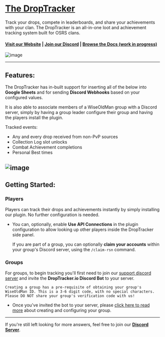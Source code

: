 # [The DropTracker](https://www.droptracker.io/)
Track your drops, compete in leaderboards, and share your achievements with your clan.
The DropTracker is an all-in-one loot and achievement tracking system built for OSRS clans.

#### [Visit our Website](https://www.droptracker.io/) | [Join our Discord](https://www.droptracker.io/discord) | [Browse the Docs (work in progress)](https://www.droptracker.io/wiki)
![image](https://www.droptracker.io/img/clans/2/lb/lootboard.png)

---
## **Features**:
The DropTracker has in-built support for inserting all of the below into **Google Sheets** and for sending **Discord Webhooks** based on your configured values.

It is also able to associate members of a WiseOldMan group with a Discord server, simply by having a group leader configure their group and having the players install the plugin.

Tracked events:
- Any and every drop received from non-PvP sources
- Collection Log slot unlocks
- Combat Achievement completions
- Personal Best times

  
![image](https://www.droptracker.io/img/drop_embed.png)
---
## **Getting Started**:
### Players
Players can track their drops and achievements instantly by simply installing our plugin. No further configuration is needed.
- You can, optionally, enable **Use API Connections** in the plugin configuration to allow looking up other players inside the DropTracker side panel.

    If you are part of a group, you can optionally **claim your accounts** within your group's Discord server, using the `/claim-rsn` command.

### Groups
For groups, to begin tracking you'll first need to join our [support discord server](https://www.droptracker.io/discord) and invite the **DropTracker.io Discord Bot** to your server.

    Creating a group has a pre-requisite of obtaining your group's WiseOldMan ID. This is a 3-6 digit code, with no special characters. Please DO NOT share your group's verification code with us!

- Once you've invited the bot to your server, please [click here to read more](https://www.droptracker.io/wiki/create-group) about creating and configuring your group.

---
If you're still left looking for more answers, feel free to join our **[Discord Server](https://www.droptracker.io/discord)**.


